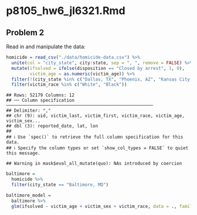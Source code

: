 p8105_hw6_jl6321.Rmd
================

## Problem 2

Read in and manipulate the data:

``` r
homicide = read_csv("./data/homicide-data.csv") %>% 
  unite(col = "city_state", city:state, sep = ", ", remove = FALSE) %>% 
  mutate(ifsolved = ifelse(disposition == "Closed by arrest", 1, 0), 
         victim_age = as.numeric(victim_age)) %>% 
  filter(!(city_state %in% c("Dallas, TX", "Phoenix, AZ", "Kansas City, MO", "Tulsa, AL"))) %>% 
  filter(victim_race %in% c("White", "Black")) 
```

    ## Rows: 52179 Columns: 12
    ## ── Column specification ────────────────────────────────────────────────────────
    ## Delimiter: ","
    ## chr (9): uid, victim_last, victim_first, victim_race, victim_age, victim_sex...
    ## dbl (3): reported_date, lat, lon
    ## 
    ## ℹ Use `spec()` to retrieve the full column specification for this data.
    ## ℹ Specify the column types or set `show_col_types = FALSE` to quiet this message.

    ## Warning in mask$eval_all_mutate(quo): NAs introduced by coercion

``` r
baltimore = 
  homicide %>% 
  filter(city_state == "Baltimore, MD") 

baltimore_model = 
  baltimore %>% 
  glm(ifsolved ~ victim_age + victim_sex + victim_race, data = ., family = binomial())
```
